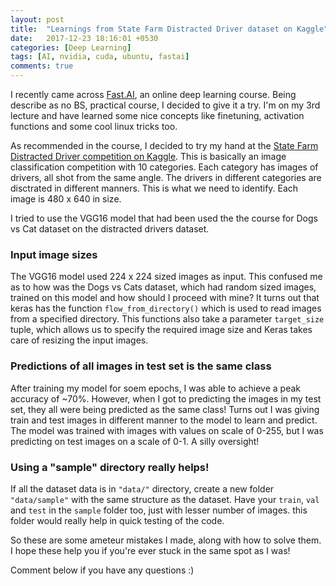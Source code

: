 ```yaml
---
layout: post
title:  "Learnings from State Farm Distracted Driver dataset on Kaggle"
date:   2017-12-23 18:16:01 +0530
categories: [Deep Learning]
tags: [AI, nvidia, cuda, ubuntu, fastai]
comments: true
---
```


I recently came across [Fast.AI](http://fast.ai), an online deep learning course. Being describe as no BS, practical course, I decided to give it a try. I'm on my 3rd lecture and have learned some nice concepts like finetuning, activation functions and some cool linux tricks too.

As recommended in the course, I decided to try my hand at the [State Farm Distracted Driver competition on Kaggle](https://www.kaggle.com/c/state-farm-distracted-driver-detection). This is basically an image classification competition with 10 categories. Each category has images of drivers, all shot from the same angle. The drivers in different categories are disctrated in different manners. This is what we need to identify. Each image is 480 x 640 in size.

I tried to use the VGG16 model that had been used the the course for Dogs vs Cat dataset on the distracted drivers dataset.

### Input image sizes

The VGG16 model used 224 x 224 sized images as input. This confused me as to how was the Dogs vs Cats dataset, which had random sized images, trained on this model and how should I proceed with mine? It turns out that keras has the function `flow_from_directory()` which is used to read images from a specified directory. This functions also take a parameter `target_size` tuple, which allows us to specify the required image size and Keras takes care of resizing the input images.

### Predictions of all images in test set is the same class

After training my model for soem epochs, I was able to achieve a peak accuracy of ~70%. However, when I got to predicting the images in my test set, they all were being predicted as the same class! Turns out I was giving train and test images in different manner to the model to learn and predict. The model was trained with images with values on scale of 0-255, but I was predicting on test images on a scale of 0-1. A silly oversight!

### Using a "sample" directory really helps!

If all the dataset data is in `"data/"` directory, create a new folder `"data/sample"` with the same structure as the dataset. Have your `train`, `val` and `test` in the `sample` folder too, just with lesser number of images. this folder would really help in quick testing of the code.

So these are some ameteur mistakes I made, along with how to solve them. I hope these help you if you're ever stuck in the same spot as I was!

Comment below if you have any questions :)

